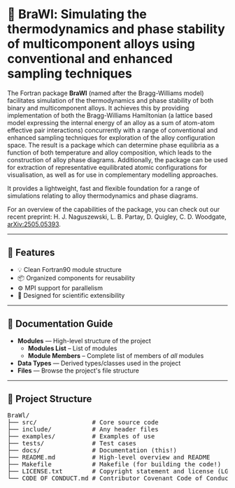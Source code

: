 # 🔩 BraWl: Simulating the thermodynamics and phase stability of multicomponent alloys using conventional and enhanced sampling techniques

The Fortran package **BraWl** (named after the Bragg-Williams model)  facilitates simulation of the thermodynamics and phase stability of both binary and multicomponent alloys. It achieves this by providing implementation of both the Bragg-Williams Hamiltonian (a lattice based model expressing the internal energy of an alloy as a sum of atom-atom effective pair interactions) concurrently with a range of conventional and enhanced sampling techniques for exploration of the alloy configuration space. The result is a package which can determine phase equilibria as a function of both temperature and alloy composition, which leads to the construction of alloy phase diagrams. Additionally, the package can be used for extraction of representative equilibrated atomic configurations for visualisation, as well as for use in complementary modelling approaches.

It provides a lightweight, fast and flexible foundation for a range of simulations relating to alloy thermodynamics and phase diagrams.

For an overview of the capabilities of the package, you can check out our recent preprint: H. J. Naguszewski, L. B. Partay, D. Quigley, C. D. Woodgate, [arXiv:2505.05393](https://doi.org/10.48550/arXiv.2505.05393).

---

## 🚀 Features

- 💡 Clean Fortran90 module structure
- 📦 Organized components for reusability
- ⚙️  MPI support for parallelism
- 🔬 Designed for scientific extensibility

---

## 🧭 Documentation Guide

- **Modules** — High-level structure of the project
    - **Modules List** – List of modules
    - **Module Members** – Complete list of members of *all* modules
- **Data Types** — Derived types/classes used in the project
- **Files** — Browse the project's file structure

---

## 📁 Project Structure

<pre>
BraWl/
├── src/               # Core source code
├── include/           # Any header files
├── examples/          # Examples of use
├── tests/             # Test cases
├── docs/              # Documentation (this!)
├── README.md          # High-level overview and README
├── Makefile           # Makefile (for building the code!)
├── LICENSE.txt        # Copyright statement and license (LGPL-3.0)
└── CODE_OF_CONDUCT.md # Contributor Covenant Code of Conduct
</pre>
